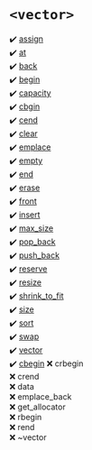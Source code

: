 # `<vector>`
:heavy_check_mark: [assign](assign.md)  
:heavy_check_mark: [at](at.md)  
:heavy_check_mark: [back](back.md)  
:heavy_check_mark: [begin](begin.md)  
:heavy_check_mark: [capacity](capacity.md)  
:heavy_check_mark: [cbgin](cbgin.md)  
:heavy_check_mark: [cend](cend.md)  
:heavy_check_mark: [clear](clear.md)  
:heavy_check_mark: [emplace](emplace.md)  
:heavy_check_mark: [empty](empty.md)  
:heavy_check_mark: [end](end.md)  
:heavy_check_mark: [erase](erase.md)  
:heavy_check_mark: [front](front.md)  
:heavy_check_mark: [insert](insert.md)  
:heavy_check_mark: [max_size](max_size.md)  
:heavy_check_mark: [pop_back](pop_back.md)  
:heavy_check_mark: [push_back](push_back.md)  
:heavy_check_mark: [reserve](reserve.md)  
:heavy_check_mark: [resize](resize.md)  
:heavy_check_mark: [shrink_to_fit](shrink_to_fit.md)  
:heavy_check_mark: [size](size.md)  
:heavy_check_mark: [sort](sort.md)  
:heavy_check_mark: [swap](swap.md)  
:heavy_check_mark: [vector](vector.md)  
:heavy_check_mark: [cbegin](cbegin.md)
:x: crbegin  
:x: crend  
:x: data  
:x: emplace_back  
:x: get_allocator  
:x: rbegin  
:x: rend  
:x: ~vector  
